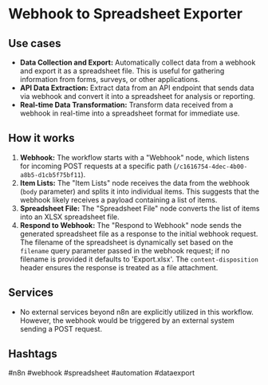 # Webhook to Spreadsheet Exporter

## Use cases

- **Data Collection and Export:** Automatically collect data from a webhook and export it as a spreadsheet file. This is useful for gathering information from forms, surveys, or other applications.
- **API Data Extraction:** Extract data from an API endpoint that sends data via webhook and convert it into a spreadsheet for analysis or reporting.
- **Real-time Data Transformation:** Transform data received from a webhook in real-time into a spreadsheet format for immediate use.

## How it works

1.  **Webhook:** The workflow starts with a "Webhook" node, which listens for incoming POST requests at a specific path (`/c1616754-4dec-4b00-a8b5-d1cb5f75bf11`).
2.  **Item Lists:** The "Item Lists" node receives the data from the webhook (`body` parameter) and splits it into individual items. This suggests that the webhook likely receives a payload containing a list of items.
3.  **Spreadsheet File:** The "Spreadsheet File" node converts the list of items into an XLSX spreadsheet file.
4.  **Respond to Webhook:** The "Respond to Webhook" node sends the generated spreadsheet file as a response to the initial webhook request. The filename of the spreadsheet is dynamically set based on the `filename` query parameter passed in the webhook request; if no filename is provided it defaults to 'Export.xlsx'. The `content-disposition` header ensures the response is treated as a file attachment.

## Services

-   No external services beyond n8n are explicitly utilized in this workflow. However, the webhook would be triggered by an external system sending a POST request.

## Hashtags

#n8n #webhook #spreadsheet #automation #dataexport
